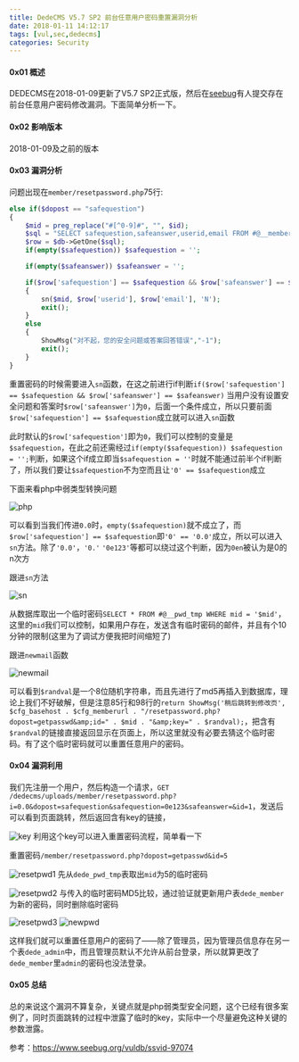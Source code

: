 ```yaml
---
title: DedeCMS V5.7 SP2 前台任意用户密码重置漏洞分析
date: 2018-01-11 14:12:17
tags: [vul,sec,dedecms]
categories: Security
---
```

<script src="https://blog-1252261399.cos-website.ap-beijing.myqcloud.com/pangu.js"></script>

#### 0x01 概述
DEDECMS在2018-01-09更新了V5.7 SP2正式版，然后在[seebug](https://www.seebug.org/vuldb/ssvid-97074)有人提交存在前台任意用户密码修改漏洞。下面简单分析一下。

#### 0x02 影响版本
2018-01-09及之前的版本

#### 0x03 漏洞分析
问题出现在`member/resetpassword.php`75行:
```php
else if($dopost == "safequestion")
{
    $mid = preg_replace("#[^0-9]#", "", $id);
    $sql = "SELECT safequestion,safeanswer,userid,email FROM #@__member WHERE mid = '$mid'";
    $row = $db->GetOne($sql);
    if(empty($safequestion)) $safequestion = '';

    if(empty($safeanswer)) $safeanswer = '';

    if($row['safequestion'] == $safequestion && $row['safeanswer'] == $safeanswer)
    {
        sn($mid, $row['userid'], $row['email'], 'N');
        exit();
    }
    else
    {
        ShowMsg("对不起，您的安全问题或答案回答错误","-1");
        exit();
    }
}
```
重置密码的时候需要进入`sn`函数，在这之前进行if判断`if($row['safequestion'] == $safequestion && $row['safeanswer'] == $safeanswer)`
当用户没有设置安全问题和答案时`$row['safeanswer']`为`0`，后面一个条件成立，所以只要前面`$row['safequestion'] == $safequestion`成立就可以进入`sn`函数

此时默认的`$row['safequestion']`即为`0`，我们可以控制的变量是`$safequestion`，在此之前还需经过`if(empty($safequestion)) $safequestion = '';`判断，如果这个if成立即当`$safequestion = ''`时就不能通过前半个if判断了，所以我们要让`$safequestion`不为空而且让`'0' == $safequestion`成立

下面来看php中弱类型转换问题

![php](https://blog-1252261399.cos-website.ap-beijing.myqcloud.com/images/edFq9)

可以看到当我们传进`0.0`时，`empty($safequestion)`就不成立了，而`$row['safequestion'] == $safequestion`即`'0' == '0.0'`成立，所以可以进入`sn`方法。除了`'0.0'`，`'0.'` `'0e123'`等都可以绕过这个判断，因为`0en`被认为是0的n次方

跟进`sn`方法

![sn](https://blog-1252261399.cos-website.ap-beijing.myqcloud.com/images/xZxqc)

从数据库取出一个临时密码`SELECT * FROM #@__pwd_tmp WHERE mid = '$mid'`，这里的`mid`我们可以控制，如果用户存在，发送含有临时密码的邮件，并且有个10分钟的限制(这里为了调试方便我把时间缩短了)

跟进`newmail`函数

![newmail](https://blog-1252261399.cos-website.ap-beijing.myqcloud.com/images/0nL4H)

可以看到`$randval`是一个8位随机字符串，而且先进行了md5再插入到数据库，理论上我们不好破解，但是注意85行和98行的`return ShowMsg('稍后跳转到修改页', $cfg_basehost . $cfg_memberurl . "/resetpassword.php?dopost=getpasswd&amp;id=" . $mid . "&amp;key=" . $randval);`，把含有`$randval`的链接直接返回显示在页面上，所以这里就没有必要去猜这个临时密码。有了这个临时密码就可以重置任意用户的密码。


#### 0x04 漏洞利用
我们先注册一个用户，然后构造一个请求，`GET /dedecms/uploads/member/resetpassword.php?i=0.0&dopost=safequestion&safequestion=0e123&safeanswer=&id=1`，发送后可以看到页面跳转，然后返回含有key的链接，

![key](https://blog-1252261399.cos-website.ap-beijing.myqcloud.com/images/eSNsc)
利用这个key可以进入重置密码流程，简单看一下

重置密码`/member/resetpassword.php?dopost=getpasswd&id=5`

![resetpwd1](https://blog-1252261399.cos-website.ap-beijing.myqcloud.com/images/oV7zo)
先从`dede_pwd_tmp`表取出`mid`为5的临时密码

![resetpwd2](https://blog-1252261399.cos-website.ap-beijing.myqcloud.com/images/aIWLU)
与传入的临时密码MD5比较，通过验证就更新用户表`dede_member`为新的密码，同时删除临时密码

![resetpwd3](https://blog-1252261399.cos-website.ap-beijing.myqcloud.com/images/J1mks)
![newpwd](https://blog-1252261399.cos-website.ap-beijing.myqcloud.com/images/EMzcr)

这样我们就可以重置任意用户的密码了——除了管理员，因为管理员信息存在另一个表`dede_admin`中，而且管理员默认不允许从前台登录，所以就算更改了`dede_member`里`admin`的密码也没法登录。


#### 0x05 总结
总的来说这个漏洞不算复杂，关键点就是php弱类型安全问题，这个已经有很多案例了，同时页面跳转的过程中泄露了临时的key，实际中一个尽量避免这种关键的参数泄露。

参考：https://www.seebug.org/vuldb/ssvid-97074

<script>pangu.spacingPage();</script>